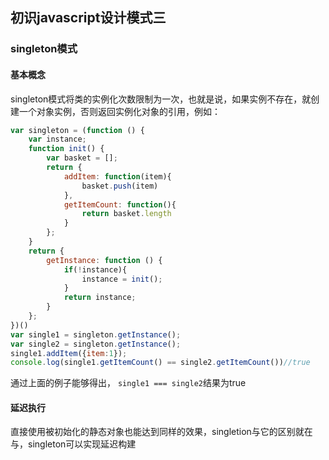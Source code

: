 ## 初识javascript设计模式三
### singleton模式

#### 基本概念
singleton模式将类的实例化次数限制为一次，也就是说，如果实例不存在，就创建一个对象实例，否则返回实例化对象的引用，例如：

```js
var singleton = (function () {
    var instance;
    function init() {
        var basket = [];
        return {
            addItem: function(item){
                basket.push(item)
            },
            getItemCount: function(){
                return basket.length
            }
        };
    }
    return {
        getInstance: function () {
            if(!instance){
                instance = init();
            }
            return instance;
        }
    };
})()
var single1 = singleton.getInstance();
var single2 = singleton.getInstance();
single1.addItem({item:1});
console.log(single1.getItemCount() == single2.getItemCount())//true
```
通过上面的例子能够得出， `single1 === single2`结果为true

#### 延迟执行
直接使用被初始化的静态对象也能达到同样的效果，singletion与它的区别就在与，singleton可以实现延迟构建